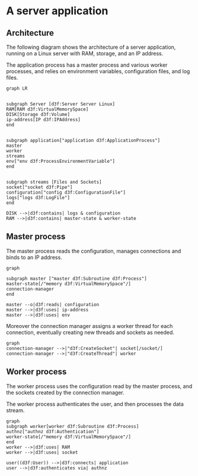 # A server application

## Architecture

The following diagram shows the architecture of a server application,
running on a Linux server with RAM, storage, and an IP address.

The application process has a master process and various worker processes,
and relies on environment variables, configuration files, and log files.

```mermaid
graph LR


subgraph Server [d3f:Server Server Linux]
RAM[RAM d3f:VirtualMemorySpace]
DISK[Storage d3f:Volume]
ip-address[IP d3f:IPAddress]
end


subgraph application["application d3f:ApplicationProcess"]
master
worker
streams
env["env d3f:ProcessEnvironmentVariable"]
end


subgraph streams [Files and Sockets]
socket["socket d3f:Pipe"]
configuration["config d3f:ConfigurationFile"]
logs["logs d3f:LogFile"]
end

DISK -->|d3f:contains| logs & configuration
RAM -->|d3f:contains| master-state & worker-state
```

## Master process

The master process reads the configuration, manages connections and
binds to an IP address.

```mermaid
graph

subgraph master ["master d3f:Subroutine d3f:Process"]
master-state[/"memory d3f:VirtualMemorySpace"/]
connection-manager
end

master --o|d3f:reads| configuration
master -->|d3f:uses| ip-address
master -->|d3f:uses| env
```

Moreover the connection manager assigns a worker thread for each connection,
eventually creating new threads and sockets as needed.

```mermaid
graph
connection-manager -->|"d3f:CreateSocket"| socket[/socket/]
connection-manager -->|"d3f:CreateThread"| worker
```


## Worker process

The worker process uses the configuration read by the master process,
and the sockets created by the connection manager.

The worker process authenticates the user, and then processes the data stream.

```mermaid
graph
subgraph worker[worker d3f:Subroutine d3f:Process]
authnz["authnz d3f:Authentication"]
worker-state[/"memory d3f:VirtualMemorySpace"/]
end
worker -->|d3f:uses| RAM
worker -->|d3f:uses| socket

user((d3f:User)) -->|d3f:connects| application
user -->|d3f:authenticates via| authnz
```
